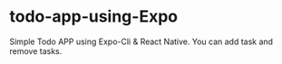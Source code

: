 # todo-app-using-Expo
Simple Todo APP using Expo-Cli & React Native.
You can add task and remove tasks.
